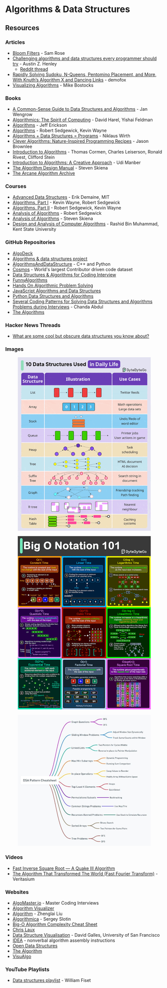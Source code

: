 # Algorithms & Data Structures

## Resources

### Articles

* [Bloom Filters](https://samwho.dev/bloom-filters/) - Sam Rose
* [Challenging algorithms and data structures every programmer should try](https://austinhenley.com/blog/challengingalgorithms.html) - Austin Z. Henley
  * [Reddit thread](https://www.reddit.com/r/programming/comments/zs0git/challenging_algorithms_and_data_structures_every/)
* [Rapidly Solving Sudoku, N-Queens, Pentomino Placement, and More, With Knuth’s Algorithm X and Dancing Links](https://blog.demofox.org/2022/10/30/rapidly-solving-sudoku-n-queens-pentomino-placement-and-more-with-knuths-algorithm-x-and-dancing-links/?utm_source=blog.quastor.org\&utm_medium=referral\&utm_campaign=how-shopify-scaled-their-black-friday-live-dashboard) - demofox
* [Visualizing Algorithms](https://bost.ocks.org/mike/algorithms/) - Mike Bostocks

### Books

* [A Common-Sense Guide to Data Structures and Algorithms](https://smile.amazon.co.uk/Common-Sense-Guide-Data-Structures-Algorithms/dp/1680507222/) - Jan Wengrow
* [Algorithmics: The Spirit of Computing](https://smile.amazon.co.uk/dp/0321117840) - David Harel, Yishai Feldman
* [Algorithms](https://jeffe.cs.illinois.edu/teaching/algorithms/) - Jeff Erickson
* [Algorithms](https://smile.amazon.co.uk/Algorithms-Robert-Sedgewick/dp/032157351X/) - Robert Sedgewick, Kevin Wayne
* [Algorithms + Data Structures = Programs](https://www.cl72.org/110dataAlgo/Algorithms%20%20%20Data%20Structures%20=%20Programs%20\[Wirth%201976-02].pdf) - Niklaus Wirth
* [Clever Algorithms: Nature-Inspired Programming Recipes](https://cleveralgorithms.com/nature-inspired/) - Jason Brownlee
* [Introduction to Algorithms](https://smile.amazon.co.uk/Introduction-Algorithms-Thomas-H-Cormen/dp/0262033844/) - Thomas Cormen, Charles Leiserson, Ronald Rivest, Clifford Stein
* [Introduction to Algorithms: A Creative Approach](https://doc.lagout.org/science/0_Computer%20Science/2_Algorithms/Introduction%20to%20Algorithms_%20A%20Creative%20Approach%20\[Manber%201989-01-11].pdf) - Udi Manber
* [The Algorithm Design Manual](https://smile.amazon.co.uk/Algorithm-Design-Manual-Computer-Science/dp/3030542580/) - Steven Skiena
* [The Arcane Algorithm Archive](https://www.algorithm-archive.org/)

### Courses

* [Advanced Data Structures](https://courses.csail.mit.edu/6.851/) - Erik Demaine, MIT
* [Algorithms, Part I](https://www.coursera.org/learn/algorithms-part1) - Kevin Wayne, Robert Sedgewick
* [Algorithms, Part II](https://www.coursera.org/learn/algorithms-part2) - Robert Sedgewick, Kevin Wayne
* [Analysis of Algorithms](https://www.coursera.org/learn/analysis-of-algorithms) - Robert Sedgewick
* [Analysis of Algorithms](https://www.youtube.com/playlist?list=PLOtl7M3yp-DV69F32zdK7YJcNXpTunF2b) - Steven Skiena
* [Design and Analysis of Computer Algorithms](https://www.personal.kent.edu/~rmuhamma/Algorithms/algorithm.html) - Rashid Bin Muhammad, Kent State University

### GitHub Repositories

* [AlgoDeck](https://github.com/teivah/algodeck)
* [Algorithms & data structures project](https://github.com/williamfiset/Algorithms)
* [AlgorithmsAndDataStructure](https://github.com/codePerfectPlus/AlgorithmsAndDataStructure) - C++ and Python
* [Cosmos](https://github.com/OpenGenus/cosmos/) - World's largest Contributor driven code dataset
* [Data Structures & Algorithms for Coding Interview](https://github.com/SamirPaul1/DSAlgo)
* [FunnyAlgorithms](https://github.com/ReciHub/FunnyAlgorithms)
* [Hands On Algorithmic Problem Solving](https://github.com/liyin2015/Hands-on-Algorithmic-Problem-Solving)
* [JavaScript Algorithms and Data Structures](https://github.com/trekhleb/javascript-algorithms)
* [Python Data Structures and Algorithms](https://github.com/prabhupant/python-ds)
* [Several Coding Patterns for Solving Data Structures and Algorithms Problems during Interviews](https://github.com/Chanda-Abdul/Several-Coding-Patterns-for-Solving-Data-Structures-and-Algorithms-Problems-during-Interviews) - Chanda Abdul
* [The Algorithms](https://github.com/TheAlgorithms)

### Hacker News Threads

* [What are some cool but obscure data structures you know about?](https://news.ycombinator.com/item?id=32186203)

### Images

<figure><img src="../../.gitbook/assets/10 Data Structures Used In Daily Life.gif" alt=""><figcaption></figcaption></figure>

<figure><img src="../../.gitbook/assets/Big O Notation 101.gif" alt=""><figcaption></figcaption></figure>

<figure><img src="../../.gitbook/assets/DSA Pattern Cheatsheet.jpg" alt=""><figcaption></figcaption></figure>

### Videos

* [Fast Inverse Square Root — A Quake III Algorithm](https://www.youtube.com/watch?v=p8u_k2LIZyo)
* [The Algorithm That Transformed The World (Fast Fourier Transform)](https://www.youtube.com/watch?v=nmgFG7PUHfo) - Veritasium

### Websites

* [AlgoMaster.io](https://algomaster.io/) - Master Coding Interviews
* [Algorithm Visualizer](https://algorithm-visualizer.org/)
* [Algorithm](https://liuzhenglaichn.gitbook.io/algorithm) - Zhenglai Liu
* [Algorithmica](https://en.algorithmica.org/) - Sergey Slotin
* [Big-O Algorithm Complexity Cheat Sheet](https://www.bigocheatsheet.com/)
* [Chris Laux](https://www.chrislaux.com/)
* [Data Structure Visualisation](https://www.cs.usfca.edu/~galles/visualization/Algorithms.html) - David Galles, University of San Francisco
* [IDEA](https://idea-instructions.com/) - nonverbal algorithm assembly instructions
* [Open Data Structures](https://opendatastructures.org/)
* [The Algorithm](https://the-algorithms.com/)
* [VisuAlgo](https://visualgo.net/en)

### YouTube Playlists

* [Data structures playlist](https://www.youtube.com/playlist?list=PLDV1Zeh2NRsB6SWUrDFW2RmDotAfPbeHu) - William Fiset

